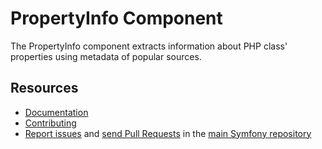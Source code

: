 PropertyInfo Component
======================

The PropertyInfo component extracts information about PHP class' properties
using metadata of popular sources.

Resources
---------

 * [Documentation](https://symfony.com/doc/current/components/property_info.html)
 * [Contributing](https://symfony.com/doc/current/contributing/index.php)
 * [Report issues](https://github.com/symfony/symfony/issues) and
   [send Pull Requests](https://github.com/symfony/symfony/pulls)
   in the [main Symfony repository](https://github.com/symfony/symfony)
